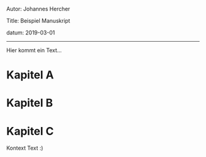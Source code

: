 Autor: Johannes Hercher

Title: Beispiel Manuskript

datum: 2019-03-01


----------------

Hier kommt ein Text...


# Kapitel A

# Kapitel B

# Kapitel C

Kontext Text :)


